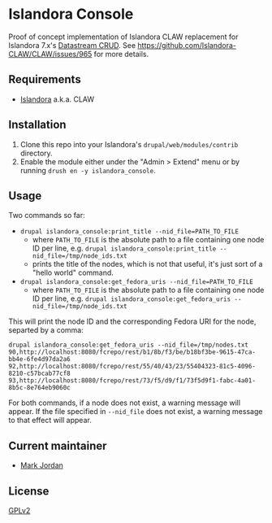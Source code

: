 # Islandora Console

Proof of concept implementation of Islandora CLAW replacement for Islandora 7.x's [Datastream CRUD](https://github.com/SFULibrary/islandora_datastream_crud). See https://github.com/Islandora-CLAW/CLAW/issues/965 for more details.

## Requirements

* [Islandora](https://github.com/Islandora-CLAW/islandora) a.k.a. CLAW

## Installation

1. Clone this repo into your Islandora's `drupal/web/modules/contrib` directory.
1. Enable the module either under the "Admin > Extend" menu or by running `drush en -y islandora_console`.

## Usage

Two commands so far:

* `drupal islandora_console:print_title --nid_file=PATH_TO_FILE`
   * where `PATH_TO_FILE` is the absolute path to a file containing one node ID per line, e.g. `drupal islandora_console:print_title --nid_file=/tmp/node_ids.txt`
   * prints the title of the nodes, which is not that useful, it's just sort of a "hello world" command.
* `drupal islandora_console:get_fedora_uris --nid_file=PATH_TO_FILE`
   * where `PATH_TO_FILE` is the absolute path to a file containing one node ID per line, e.g. `drupal islandora_console:get_fedora_uris --nid_file=/tmp/node_ids.txt`

This will print the node ID and the corresponding Fedora URI for the node, separted by a comma:

```
drupal islandora_console:get_fedora_uris --nid_file=/tmp/nodes.txt
90,http://localhost:8080/fcrepo/rest/b1/8b/f3/be/b18bf3be-9615-47ca-bb4e-6fe4d97da2a6
92,http://localhost:8080/fcrepo/rest/55/40/43/23/55404323-81c5-4096-8210-c57bcab77cf8
93,http://localhost:8080/fcrepo/rest/73/f5/d9/f1/73f5d9f1-fabc-4a01-8b5c-8e764eb9060c
```

For both commands, if a node does not exist, a warning message will appear. If the file specified in `--nid_file` does not exist, a warning message to that effect will appear.

## Current maintainer

* [Mark Jordan](https://github.com/mjordan)

## License

[GPLv2](http://www.gnu.org/licenses/gpl-2.0.txt)


